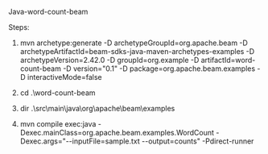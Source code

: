 Java-word-count-beam

Steps:
1. mvn archetype:generate -D archetypeGroupId=org.apache.beam -D archetypeArtifactId=beam-sdks-java-maven-archetypes-examples -D archetypeVersion=2.42.0 -D groupId=org.example -D artifactId=word-count-beam -D version="0.1" -D package=org.apache.beam.examples -D interactiveMode=false
   
2. cd .\word-count-beam

3. dir .\src\main\java\org\apache\beam\examples

4. mvn compile exec:java -Dexec.mainClass=org.apache.beam.examples.WordCount -Dexec.args="--inputFile=sample.txt --output=counts" -Pdirect-runner
